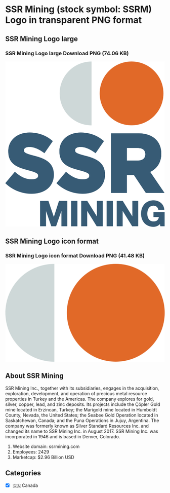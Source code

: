 # SSR Mining (stock symbol: SSRM) Logo in transparent PNG format

## SSR Mining Logo large

### SSR Mining Logo large Download PNG (74.06 KB)

![SSR Mining Logo large Download PNG (74.06 KB)](/img/orig/SSRM_BIG-326c1582.png)

## SSR Mining Logo icon format

### SSR Mining Logo icon format Download PNG (41.48 KB)

![SSR Mining Logo icon format Download PNG (41.48 KB)](/img/orig/SSRM-fb615f83.png)

## About SSR Mining

SSR Mining Inc., together with its subsidiaries, engages in the acquisition, exploration, development, and operation of precious metal resource properties in Turkey and the Americas. The company explores for gold, silver, copper, lead, and zinc deposits. Its projects include the Çöpler Gold mine located in Erzincan, Turkey; the Marigold mine located in Humboldt County, Nevada, the United States; the Seabee Gold Operation located in Saskatchewan, Canada; and the Puna Operations in Jujuy, Argentina. The company was formerly known as Silver Standard Resources Inc. and changed its name to SSR Mining Inc. in August 2017. SSR Mining Inc. was incorporated in 1946 and is based in Denver, Colorado.

1. Website domain: ssrmining.com
2. Employees: 2429
3. Marketcap: $2.96 Billion USD


## Categories
- [x] 🇨🇦 Canada
